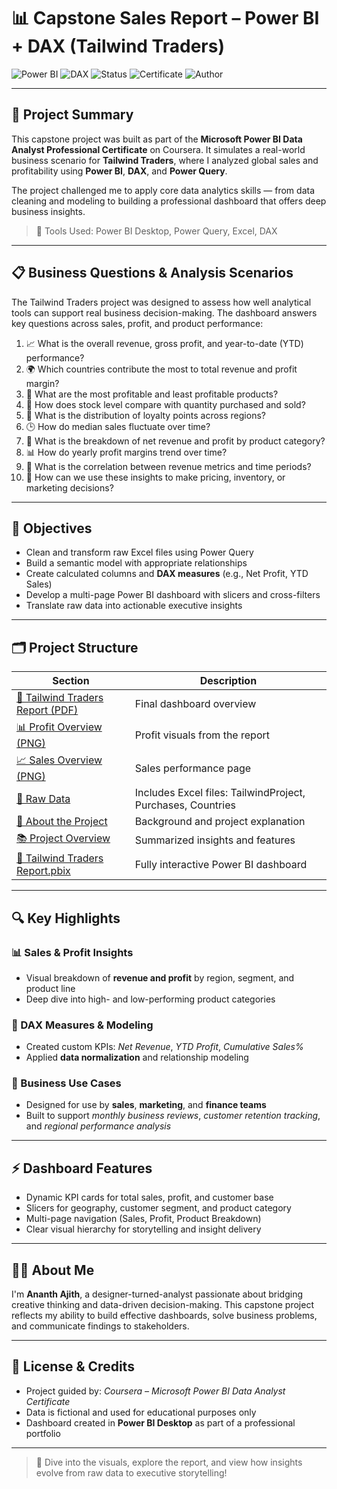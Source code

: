 # 📊 Capstone Sales Report – Power BI + DAX (Tailwind Traders)

![Power BI](https://img.shields.io/badge/Visualization-Power%20BI-yellow?logo=powerbi&logoColor=white)
![DAX](https://img.shields.io/badge/DAX-Measures-success)
![Status](https://img.shields.io/badge/Project-Completed-brightgreen)
![Certificate](https://img.shields.io/badge/Coursera-Microsoft%20Power%20BI%20Capstone-blue)
![Author](https://img.shields.io/badge/Built%20by-Ananth%20Ajith-lightgrey)

---

## 🧠 Project Summary

This capstone project was built as part of the **Microsoft Power BI Data Analyst Professional Certificate** on Coursera. It simulates a real-world business scenario for **Tailwind Traders**, where I analyzed global sales and profitability using **Power BI**, **DAX**, and **Power Query**.

The project challenged me to apply core data analytics skills — from data cleaning and modeling to building a professional dashboard that offers deep business insights.

> 📌 Tools Used: Power BI Desktop, Power Query, Excel, DAX

---

## 📋 Business Questions & Analysis Scenarios

The Tailwind Traders project was designed to assess how well analytical tools can support real business decision-making. The dashboard answers key questions across sales, profit, and product performance:

1. 📈 What is the overall revenue, gross profit, and year-to-date (YTD) performance?
2. 🌍 Which countries contribute the most to total revenue and profit margin?
3. 💸 What are the most profitable and least profitable products?
4. 🛒 How does stock level compare with quantity purchased and sold?
5. 🎯 What is the distribution of loyalty points across regions?
6. 🕒 How do median sales fluctuate over time?
7. 🔢 What is the breakdown of net revenue and profit by product category?
8. 📊 How do yearly profit margins trend over time?
9. 🧮 What is the correlation between revenue metrics and time periods?
10. 🧠 How can we use these insights to make pricing, inventory, or marketing decisions?


---

## 🎯 Objectives

- Clean and transform raw Excel files using Power Query
- Build a semantic model with appropriate relationships
- Create calculated columns and **DAX measures** (e.g., Net Profit, YTD Sales)
- Develop a multi-page Power BI dashboard with slicers and cross-filters
- Translate raw data into actionable executive insights

---

## 🗂️ Project Structure

| Section | Description |
|---------|-------------|
| [📄 Tailwind Traders Report (PDF)](./Dashboard/Tailwind%20Traders%20Report.pdf) | Final dashboard overview |
| [📊 Profit Overview (PNG)](./Report/Profit_Overview.png) | Profit visuals from the report |
| [📈 Sales Overview (PNG)](./Report/Sales_Overview.png) | Sales performance page |
| [📂 Raw Data](./Data) | Includes Excel files: TailwindProject, Purchases, Countries |
| [📘 About the Project](./Docs/About-Project.pdf) | Background and project explanation |
| [📚 Project Overview](./Docs/Overview.pdf) | Summarized insights and features |
| [📂 Tailwind Traders Report.pbix](./Dashboard/Tailwind%20Traders%20Report.pbix) | Fully interactive Power BI dashboard |


---

## 🔍 Key Highlights

### 📊 Sales & Profit Insights
- Visual breakdown of **revenue and profit** by region, segment, and product line
- Deep dive into high- and low-performing product categories

### 🧮 DAX Measures & Modeling
- Created custom KPIs: *Net Revenue*, *YTD Profit*, *Cumulative Sales%*
- Applied **data normalization** and relationship modeling

### 🧠 Business Use Cases
- Designed for use by **sales**, **marketing**, and **finance teams**
- Built to support *monthly business reviews*, *customer retention tracking*, and *regional performance analysis*

---

## ⚡ Dashboard Features

- Dynamic KPI cards for total sales, profit, and customer base
- Slicers for geography, customer segment, and product category
- Multi-page navigation (Sales, Profit, Product Breakdown)
- Clear visual hierarchy for storytelling and insight delivery

---

## 🙋‍♂️ About Me

I'm **Ananth Ajith**, a designer-turned-analyst passionate about bridging creative thinking and data-driven decision-making. This capstone project reflects my ability to build effective dashboards, solve business problems, and communicate findings to stakeholders.

---

## 📄 License & Credits

- Project guided by: *Coursera – Microsoft Power BI Data Analyst Certificate*
- Data is fictional and used for educational purposes only
- Dashboard created in **Power BI Desktop** as part of a professional portfolio

---

> 🚀 Dive into the visuals, explore the report, and view how insights evolve from raw data to executive storytelling!
